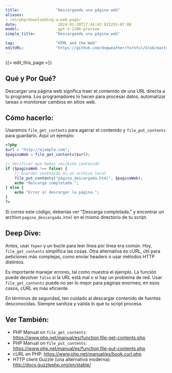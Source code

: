 ```yaml
---
title:                "Descargando una página web"
aliases:
- /es/php/downloading-a-web-page/
date:                  2024-01-20T17:44:43.915293-07:00
model:                 gpt-4-1106-preview
simple_title:         "Descargando una página web"

tag:                  "HTML and the Web"
editURL:              "https://github.com/dogweather/forkful/blob/master/content/es/php/downloading-a-web-page.md"
---
```


{{< edit_this_page >}}

## Qué y Por Qué?
Descargar una página web significa traer el contenido de una URL directa a tu programa. Los programadores lo hacen para procesar datos, automatizar tareas o monitorear cambios en sitios web.

## Cómo hacerlo:
Usaremos `file_get_contents` para agarrar el contenido y `file_put_contents` para guardarlo. Aquí un ejemplo:

```PHP
<?php
$url = "http://ejemplo.com";
$paginaWeb = file_get_contents($url);

// Verificar que hemos recibido contenido
if ($paginaWeb !== false) {
    // Guardar contenido en un archivo local
    file_put_contents("pagina_descargada.html", $paginaWeb);
    echo "Descarga completada.";
} else {
    echo "Error al descargar la página.";
}
?>
```
Si corres este código, deberías ver "Descarga completada." y encontrar un archivo `pagina_descargada.html` en el mismo directorio de tu script.

## Deep Dive:
Antes, usar `fopen` y un bucle para leer línea por línea era común. Hoy, `file_get_contents` simplifica las cosas. Otra alternativa es cURL, útil para peticiones más complejas, como enviar headers o usar métodos HTTP distintos.

Es importante manejar errores, tal como muestra el ejemplo. La función puede devolver `false` si la URL está mal o si hay un problema de red. Usar `file_get_contents` puede no ser lo mejor para páginas enormes; en esos casos, cURL es más eficiente.

En términos de seguridad, ten cuidado al descargar contenido de fuentes desconocidas. Siempre sanitiza y valida lo que tu script procesa.

## Ver También:
- PHP Manual on `file_get_contents`: https://www.php.net/manual/es/function.file-get-contents.php
- PHP Manual on `file_put_contents`: https://www.php.net/manual/es/function.file-put-contents.php
- cURL en PHP: https://www.php.net/manual/es/book.curl.php
- HTTP client Guzzle (una alternativa moderna): http://docs.guzzlephp.org/en/stable/
